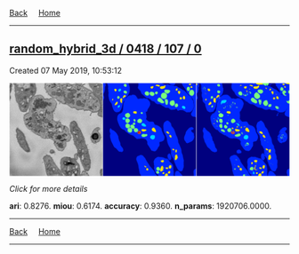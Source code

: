 
[Back](..)&nbsp;&nbsp;&nbsp;&nbsp;&nbsp;[Home](https://leapmanlab.github.io/snapshots)

---

<div class="summary"><a href="0"><h2>random_hybrid_3d / 0418 / 107 / 0</h2></a><p>Created 07 May 2019, 10:53:12
</p><a href="0"><img src="0/media/summary.png" align="center"></a><p>
<i>Click for more details</i>
</p></div>

**ari**: 0.8276. **miou**: 0.6174. **accuracy**: 0.9360. **n_params**: 1920706.0000. 

---

[Back](..)&nbsp;&nbsp;&nbsp;&nbsp;&nbsp;[Home](https://leapmanlab.github.io/snapshots)

---